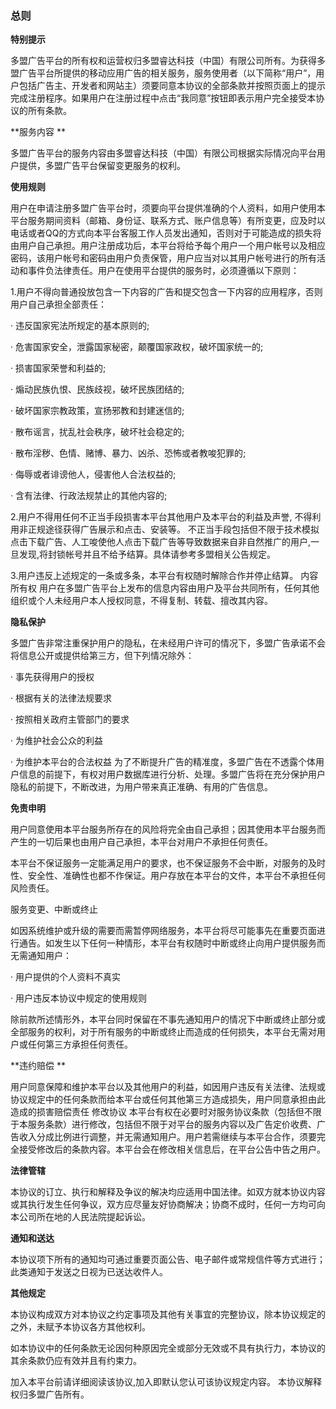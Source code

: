 ### 总则
**特别提示**

多盟广告平台的所有权和运营权归多盟睿达科技（中国）有限公司所有。为获得多盟广告平台所提供的移动应用广告的相关服务，服务使用者（以下简称“用户”，用户包括广告主、开发者和网站主）须要同意本协议的全部条款并按照页面上的提示完成注册程序。如果用户在注册过程中点击“我同意”按钮即表示用户完全接受本协议的所有条款。

**服务内容 **

多盟广告平台的服务内容由多盟睿达科技（中国）有限公司根据实际情况向平台用户提供，多盟广告平台保留变更服务的权利。
**使用规则**
用户在申请注册多盟广告平台时，须要向平台提供准确的个人资料，如用户使用本平台服务期间资料（邮箱、身份证、联系方式、账户信息等）有所变更，应及时以电话或者QQ的方式向本平台客服工作人员发出通知，否则对于可能造成的损失将由用户自己承担。用户注册成功后，本平台将给予每个用户一个用户帐号以及相应密码，该用户帐号和密码由用户负责保管，用户应当对以其用户帐号进行的所有活动和事件负法律责任。用户在使用平台提供的服务时，必须遵循以下原则：
1.用户不得向普通投放包含一下内容的广告和提交包含一下内容的应用程序，否则用户自己承担全部责任：

·       违反国家宪法所规定的基本原则的;

·       危害国家安全，泄露国家秘密，颠覆国家政权，破坏国家统一的;

·       损害国家荣誉和利益的;

·       煽动民族仇恨、民族歧视，破坏民族团结的;

·       破坏国家宗教政策，宣扬邪教和封建迷信的;

·       散布谣言，扰乱社会秩序，破坏社会稳定的;

·       散布淫秽、色情、赌博、暴力、凶杀、恐怖或者教唆犯罪的;
·       侮辱或者诽谤他人，侵害他人合法权益的;

·       含有法律、行政法规禁止的其他内容的;

2.用户不得用任何不正当手段损害本平台其他用户及本平台的利益及声誉,
不得利用非正规途径获得广告展示和点击、安装等。
不正当手段包括但不限于技术模拟点击下载广告、人工唆使他人点击下载广告等导致数据来自非自然推广的用户,一旦发现,将封锁帐号并且不给予结算。具体请参考多盟相关公告规定。
3.用户违反上述规定的一条或多条，本平台有权随时解除合作并停止结算。内容所有权用户在多盟广告平台上发布的信息内容由用户及平台共同所有，任何其他组织或个人未经用户本人授权同意，不得复制、转载、擅改其内容。
**隐私保护**

多盟广告非常注重保护用户的隐私，在未经用户许可的情况下，多盟广告承诺不会将信息公开或提供给第三方，但下列情况除外：
·       事先获得用户的授权
·       根据有关的法律法规要求
·       按照相关政府主管部门的要求
·       为维护社会公众的利益
·       为维护本平台的合法权益为了不断提升广告的精准度，多盟广告在不透露个体用户信息的前提下，有权对用户数据库进行分析、处理。多盟广告将在充分保护用户隐私的前提下，不断改进，为用户带来真正准确、有用的广告信息。

**免责申明**

用户同意使用本平台服务所存在的风险将完全由自己承担；因其使用本平台服务而产生的一切后果也由用户自己承担，本平台对用户不承担任何责任。
本平台不保证服务一定能满足用户的要求，也不保证服务不会中断，对服务的及时性、安全性、准确性也都不作保证。用户存放在本平台的文件，本平台不承担任何风险责任。
服务变更、中断或终止
如因系统维护或升级的需要而需暂停网络服务，本平台将尽可能事先在重要页面进行通告。如发生以下任何一种情形，本平台有权随时中断或终止向用户提供服务而无需通知用户：
·       用户提供的个人资料不真实

·       用户违反本协议中规定的使用规则
除前款所述情形外，本平台同时保留在不事先通知用户的情况下中断或终止部分或全部服务的权利，对于所有服务的中断或终止而造成的任何损失，本平台无需对用户或任何第三方承担任何责任。

**违约赔偿 **

用户同意保障和维护本平台以及其他用户的利益，如因用户违反有关法律、法规或协议规定中的任何条款而给本平台或任何其他第三方造成损失，用户同意承担由此造成的损害赔偿责任修改协议本平台有权在必要时对服务协议条款（包括但不限于本服务条款）进行修改，包括但不限于对平台的服务内容以及广告定价收费、广告收入分成比例进行调整，并无需通知用户。用户若需继续与本平台合作，须要完全接受修改后的条款内容。本平台会在修改相关信息后，在平台公告中告之用户。
**法律管辖**
本协议的订立、执行和解释及争议的解决均应适用中国法律。如双方就本协议内容或其执行发生任何争议，双方应尽量友好协商解决；协商不成时，任何一方均可向本公司所在地的人民法院提起诉讼。

**通知和送达**

本协议项下所有的通知均可通过重要页面公告、电子邮件或常规信件等方式进行；此类通知于发送之日视为已送达收件人。

**其他规定**
本协议构成双方对本协议之约定事项及其他有关事宜的完整协议，除本协议规定的之外，未赋予本协议各方其他权利。
如本协议中的任何条款无论因何种原因完全或部分无效或不具有执行力，本协议的其余条款仍应有效并且有约束力。
加入本平台前请详细阅读该协议,加入即默认您认可该协议规定内容。本协议解释权归多盟广告所有。
</br>

